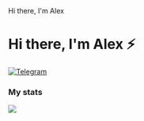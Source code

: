 <div id="header' align="center">
  <hi>Hi there, I'm Alex </hi>
</div>

# Hi there, I'm Alex ⚡
<a href="telegram-url">
  <img src="https://img.shields.io/badge/Telegram-blue?style=for-the-badge&logo=telegram&logoColor=white" alt="Telegram">
</a>

### My stats
![](http://github-profile-summary-cards.vercel.app/api/cards/profile-details?username=avp-it&theme=nord_dark) 


<!--
**avp-it/avp-it** is a ✨ _special_ ✨ repository because its `README.md` (this file) appears on your GitHub profile.

Here are some ideas to get you started:

- 🔭 I’m currently working on ...
- 🌱 I’m currently learning ...
- 👯 I’m looking to collaborate on ...
- 🤔 I’m looking for help with ...
- 💬 Ask me about ...
- 📫 How to reach me: ...
- 😄 Pronouns: ...
- ⚡ Fun fact: ...
-->
